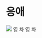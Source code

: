 # 응애
![](https://i.namu.wiki/i/66p6XugHuOVWCHQSEm0U4LHSwkRPsN88nCfsu4a0NrwGsE8JNtWzSeCKuCXY_mr89jJH3vOX0XPKDRrXWCJrHMnZ6PD4elqYJVur3KBnynllfO2428h0APkvAJzGdYCfKG8QQTOE0DM1q2rtjiIHwg.webp) 영 차 영 차



